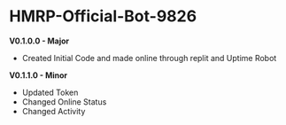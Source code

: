 # HMRP-Official-Bot-9826

**V0.1.0.0 - Major**
  - Created Initial Code and made online through replit and Uptime Robot

**V0.1.1.0 - Minor** 
  - Updated Token
  - Changed Online Status
  - Changed Activity
